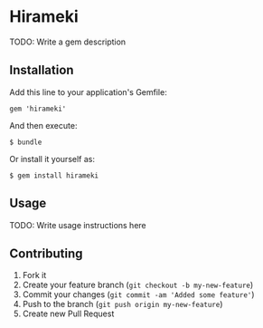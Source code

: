 # Hirameki

TODO: Write a gem description

## Installation

Add this line to your application's Gemfile:

    gem 'hirameki'

And then execute:

    $ bundle

Or install it yourself as:

    $ gem install hirameki

## Usage

TODO: Write usage instructions here

## Contributing

1. Fork it
2. Create your feature branch (`git checkout -b my-new-feature`)
3. Commit your changes (`git commit -am 'Added some feature'`)
4. Push to the branch (`git push origin my-new-feature`)
5. Create new Pull Request
